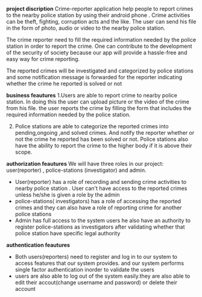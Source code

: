 

**project discription**
   Crime-reporter application  help people to report  crimes  to the nearby police station by using their android phone . Crime activities can be theft, fighting, corruption acts and the like. The user can send his file in the form of photo, audio or video to the nearby police station. 

The crime reporter need to fill the required information needed  by the police station in order to report the crime. One can contribute to the development of the security of society because our app will provide a hassle-free and easy way for crime reporting. 

The reported crimes will be investigated and categorized by police stations and some notification message is forwarded for the reporter  indicating  whether the  crime he reported is solved or not


**business feautures**
  1.Users are able to report crime to nearby police station. In doing this the user can upload picture or the video of the crime  from his file.
  the user reports the crime by filling the form that includes the required information needed by the police station. 
  
  2. Police stations are able to categorize the reported crimes into pending,ongoing ,and solved crimes. And notify the reporter whether or not the crime he reported has been solved or not. Police stations  also have  the ability to report the crime to the higher body if it is above their scope. 


**authorization feautures**
 We will have three  roles in our project: user(reporter) , police-stations (investigator) and admin.

  - User(reporter) has a role of recording and sending crime activities to nearby police station . User can't have access to the reported crimes unless he/she is given a role by the admin  
  - police-stations( investigators) has a role of accessing  the reported crimes and they can also have a role of reporting crime for another police stations 
  - Admin has full access to the  system users he also have an authority to register police-stations as investigators after validating whether that police station have specific legal authority

**authentication feautures**
- Both users(reporters) need to register and log in to our system to access features that our system provides. and our system performs single factor authentication inorder to validate the users
- users are also able to log out of the system easily.they are also able to edit their accout(change username and password) or delete their account 






